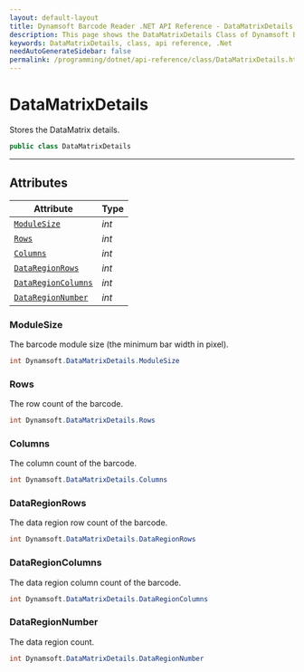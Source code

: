 ```yaml
---
layout: default-layout
title: Dynamsoft Barcode Reader .NET API Reference - DataMatrixDetails Class
description: This page shows the DataMatrixDetails Class of Dynamsoft Barcode Reader for .NET SDK.
keywords: DataMatrixDetails, class, api reference, .Net
needAutoGenerateSidebar: false
permalink: /programming/dotnet/api-reference/class/DataMatrixDetails.html
---
```



# DataMatrixDetails
Stores the DataMatrix details.

```csharp
public class DataMatrixDetails
```  

---

## Attributes
  
| Attribute | Type |
|---------- | ---- |
| [`ModuleSize`](#modulesize) | *int* |
| [`Rows`](#rows) | *int* | 
| [`Columns`](#columns) | *int* |
| [`DataRegionRows`](#dataregionrows) | *int* | 
| [`DataRegionColumns`](#dataregioncolumns) | *int* |
| [`DataRegionNumber`](#dataregionnumber) | *int* |


### ModuleSize
The barcode module size (the minimum bar width in pixel).

```csharp
int Dynamsoft.DataMatrixDetails.ModuleSize
```

### Rows
The row count of the barcode.

```csharp
int Dynamsoft.DataMatrixDetails.Rows
```

### Columns
The column count of the barcode.

```csharp
int Dynamsoft.DataMatrixDetails.Columns
```

### DataRegionRows 
The data region row count of the barcode.

```csharp
int Dynamsoft.DataMatrixDetails.DataRegionRows
```

### DataRegionColumns
The data region column count of the barcode.

```csharp
int Dynamsoft.DataMatrixDetails.DataRegionColumns
```

### DataRegionNumber
The data region count.

```csharp
int Dynamsoft.DataMatrixDetails.DataRegionNumber
```

